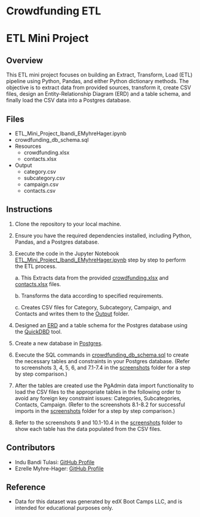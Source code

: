 # Crowdfunding ETL

# ETL Mini Project 

## Overview
This ETL mini project focuses on building an Extract, Transform, Load (ETL) pipeline using Python, Pandas, and either Python dictionary methods. The objective is to extract data from provided sources, transform it, create CSV files, design an Entity-Relationship Diagram (ERD) and a table schema, and finally load the CSV data into a Postgres database.

## Files
- ETL_Mini_Project_Ibandi_EMyhreHager.ipynb
- crowdfunding_db_schema.sql
- Resources
  - crowdfunding.xlsx
  - contacts.xlsx
- Output
  - category.csv
  - subcategory.csv
  - campaign.csv
  - contacts.csv

## Instructions
1. Clone the repository to your local machine.
2. Ensure you have the required dependencies installed, including Python, Pandas, and a Postgres database.
4. Execute the code in the Jupyter Notebook [ETL_Mini_Project_Ibandi_EMyhreHager.ipynb](https://github.com/indubt/Crowdfunding_ETL/blob/main/ETL_Mini_Project_Ibandi_EMhyreHager.ipynb) step by step to perform the ETL process.

    a. This Extracts data from the provided [crowdfunding.xlsx](https://github.com/indubt/Crowdfunding_ETL/blob/main/Resources/crowdfunding.xlsx) and [contacts.xlsx](https://github.com/indubt/Crowdfunding_ETL/blob/main/Resources/contacts.xlsx) files.
  
    b. Transforms the data according to specified requirements.
  
    c. Creates CSV files for Category, Subcategory, Campaign, and Contacts and writes them to the [Output](https://github.com/indubt/Crowdfunding_ETL/tree/main/Output) folder.

5. Designed an [ERD](https://github.com/indubt/Crowdfunding_ETL/blob/main/Screenshots/01.ERD.png) and a table schema for the Postgres database using the [QuickDBD](https://app.quickdatabasediagrams.com/#/) tool.
6. Create a new database in [Postgres](https://github.com/indubt/Crowdfunding_ETL/blob/main/Screenshots/02.Create_Database.png).
7. Execute the SQL commands in [crowdfunding_db_schema.sql](https://github.com/indubt/Crowdfunding_ETL/blob/main/crowdfunding_db_schema.sql) to create the necessary tables and constraints in your Postgres database. (Refer to screenshots 3, 4, 5, 6, and 7.1-7.4 in the [screenshots](https://github.com/indubt/Crowdfunding_ETL/tree/main/Screenshots) folder for a step by step comparison.)
8. After the tables are created use the PgAdmin data import functionality to load the CSV files to the appropriate tables in the following order to avoid any foreign key constraint issues: Categories, Subcategories, Contacts, Campaign. (Refer to the screenshots 8.1-8.2 for successful imports in the [screenshots](https://github.com/indubt/Crowdfunding_ETL/tree/main/Screenshots) folder for a step by step comparison.)
9. Refer to the screenshots 9 and 10.1-10.4 in the [screenshots](https://github.com/indubt/Crowdfunding_ETL/tree/main/Screenshots) folder to show each table has the data populated from the CSV files.

## Contributors
- Indu Bandi Tulasi: [GitHub Profile](https://github.com/indubt)
- Ezrelle Myhre-Hager: [GitHub Profile](https://github.com/myhre062)

## Reference
- Data for this dataset was generated by edX Boot Camps LLC, and is intended for educational purposes only.
